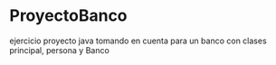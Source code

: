 # ProyectoBanco
ejercicio proyecto java  tomando en cuenta para un banco con clases principal, persona y Banco 

